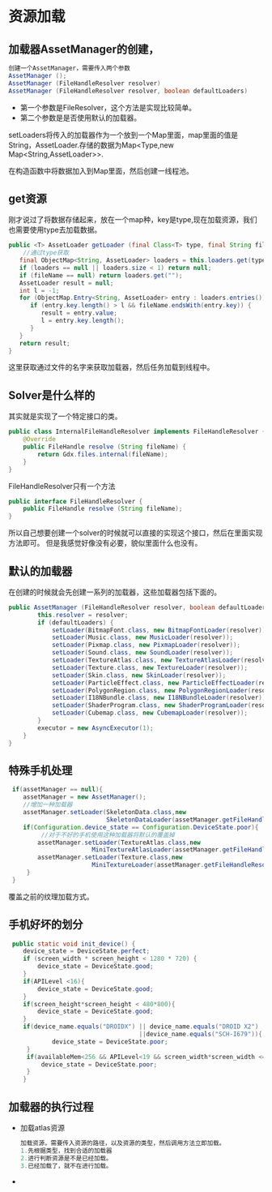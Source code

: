 

# 资源加载

## 加载器AssetManager的创建，

```java
创建一个AssetManager，需要传入两个参数
AssetManager ();
AssetManager (FileHandleResolver resolver)
AssetManager (FileHandleResolver resolver, boolean defaultLoaders) 
```

- 第一个参数是FileResolver，这个方法是实现比较简单。
- 第二个参数是是否使用默认的加载器。

setLoaders将传入的加载器作为一个放到一个Map里面，map里面的值是String，AssetLoader.存储的数据为Map<Type,new Map<String,AssetLoader>>.

在构造函数中将数据加入到Map里面，然后创建一线程池。

##  get资源

刚才说过了将数据存储起来，放在一个map种，key是type,现在加载资源，我们也需要使用type去加载数据。

```java
public <T> AssetLoader getLoader (final Class<T> type, final String fileName) {
    //通过type获取
   final ObjectMap<String, AssetLoader> loaders = this.loaders.get(type);
   if (loaders == null || loaders.size < 1) return null;
   if (fileName == null) return loaders.get("");
   AssetLoader result = null;
   int l = -1;
   for (ObjectMap.Entry<String, AssetLoader> entry : loaders.entries()) {
      if (entry.key.length() > l && fileName.endsWith(entry.key)) {
         result = entry.value;
         l = entry.key.length();
      }
   }
   return result;
}
```

这里获取通过文件的名字来获取加载器，然后任务加载到线程中。

## Solver是什么样的

其实就是实现了一个特定接口的类。

```java
public class InternalFileHandleResolver implements FileHandleResolver {
	@Override
	public FileHandle resolve (String fileName) {
		return Gdx.files.internal(fileName);
	}
}
```

FileHandleResolver只有一个方法

```java
public interface FileHandleResolver {
	public FileHandle resolve (String fileName);
}
```

所以自己想要创建一个solver的时候就可以直接的实现这个接口，然后在里面实现方法即可。 但是我感觉好像没有必要，貌似里面什么也没有。

## 默认的加载器

在创建的时候就会先创建一系列的加载器，这些加载器包括下面的。

```java
public AssetManager (FileHandleResolver resolver, boolean defaultLoaders) {
		this.resolver = resolver;
		if (defaultLoaders) {
			setLoader(BitmapFont.class, new BitmapFontLoader(resolver));
			setLoader(Music.class, new MusicLoader(resolver));
			setLoader(Pixmap.class, new PixmapLoader(resolver));
			setLoader(Sound.class, new SoundLoader(resolver));
			setLoader(TextureAtlas.class, new TextureAtlasLoader(resolver));
			setLoader(Texture.class, new TextureLoader(resolver));
			setLoader(Skin.class, new SkinLoader(resolver));
			setLoader(ParticleEffect.class, new ParticleEffectLoader(resolver));
			setLoader(PolygonRegion.class, new PolygonRegionLoader(resolver));
			setLoader(I18NBundle.class, new I18NBundleLoader(resolver));
			setLoader(ShaderProgram.class, new ShaderProgramLoader(resolver));
			setLoader(Cubemap.class, new CubemapLoader(resolver));
		}
		executor = new AsyncExecutor(1);
	}
}
```

## 特殊手机处理

```java
 if(assetManager == null){
    assetManager = new AssetManager();
    //增加一种加载器
    assetManager.setLoader(SkeletonData.class,new
                           SkeletonDataLoader(assetManager.getFileHandleResolver()));
    if(Configuration.device_state == Configuration.DeviceState.poor){
         //对于不好的手机使用这种加载器将默认的覆盖掉
        assetManager.setLoader(TextureAtlas.class,new
                       MiniTextureAtlasLoader(assetManager.getFileHandleResolver()));
        assetManager.setLoader(Texture.class,new
                       MiniTextureLoader(assetManager.getFileHandleResolver()));
     }
 }
```

覆盖之前的纹理加载方式。

## 手机好坏的划分

```java
 public static void init_device() {
    device_state = DeviceState.perfect;
    if (screen_width * screen_height < 1280 * 720) {
        device_state = DeviceState.good;
    }
    if(APILevel <16){
        device_state = DeviceState.good;
    }
    if(screen_height*screen_height < 480*800){
        device_state = DeviceState.good;
    }
    if(device_name.equals("DROIDX") || device_name.equals("DROID X2") 
       								||device_name.equals("SCH-I679")){
            device_state = DeviceState.poor;
     }
     if(availableMem<256 && APILevel<19 && screen_width*screen_width <= 810* 480){
         device_state = DeviceState.poor;
     }
    }
```

## 加载器的执行过程

- 加载atlas资源

  ```java
  加载资源，需要传入资源的路径，以及资源的类型，然后调用方法立即加载。
  1.先根据类型，找到合适的加载器
  2.进行判断资源是不是已经加载。
  3.已经加载了，就不在进行加载。
  ```

- 